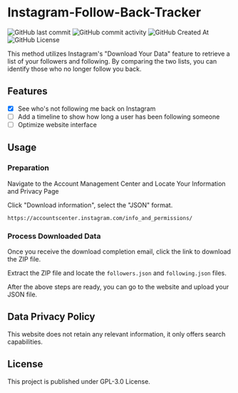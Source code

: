 # Instagram-Follow-Back-Tracker
![GitHub last commit](https://img.shields.io/github/last-commit/Xiang511/Instagram-Follow-Back-Tracker?display_timestamp=committer&style=flat-square) ![GitHub commit activity](https://img.shields.io/github/commit-activity/y/Xiang511/Instagram-Follow-Back-Tracker?style=flat-square) ![GitHub Created At](https://img.shields.io/github/created-at/Xiang511/Instagram-Follow-Back-Tracker?style=flat-square) ![GitHub License](https://img.shields.io/github/license/Xiang511/Instagram-Follow-Back-Tracker?style=flat-square)

This method utilizes Instagram's "Download Your Data" feature to retrieve a list of your followers and following. By comparing the two lists, you can identify those who no longer follow you back.


## Features

- [x] See who's not following me back on Instagram
- [ ] Add a timeline to show how long a user has been following someone
- [ ] Optimize website interface

## Usage

### Preparation

Navigate to the Account Management Center and Locate Your Information and Privacy Page

Click "Download information", select the "JSON" format.

```
https://accountscenter.instagram.com/info_and_permissions/
```

### Process Downloaded Data

Once you receive the download completion email, click the link to download the ZIP file.

Extract the ZIP file and locate the ```followers.json``` and ```following.json``` files.

After the above steps are ready, you can go to the website and upload your JSON file.


## Data Privacy Policy

This website does not retain any relevant information, it only offers search capabilities.


## License

This project is published under GPL-3.0 License.

